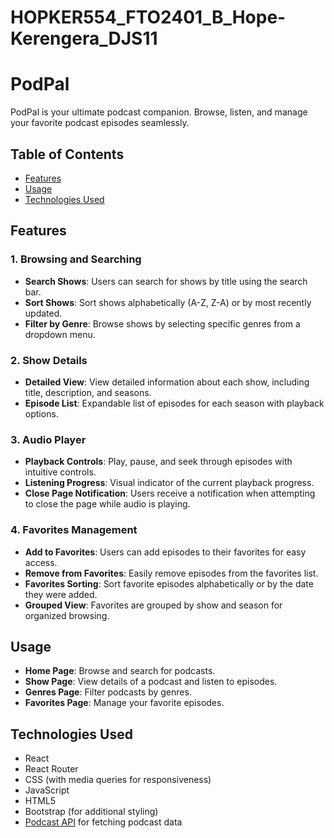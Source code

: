 # HOPKER554_FTO2401_B_Hope-Kerengera_DJS11

# PodPal

PodPal is your ultimate podcast companion. Browse, listen, and manage your favorite podcast episodes seamlessly.

## Table of Contents

- [Features](#features)
- [Usage](#usage)
- [Technologies Used](#technologies-used)

## Features

### 1. Browsing and Searching

- **Search Shows**: Users can search for shows by title using the search bar.
- **Sort Shows**: Sort shows alphabetically (A-Z, Z-A) or by most recently updated.
- **Filter by Genre**: Browse shows by selecting specific genres from a dropdown menu.

### 2. Show Details

- **Detailed View**: View detailed information about each show, including title, description, and seasons.
- **Episode List**: Expandable list of episodes for each season with playback options.

### 3. Audio Player

- **Playback Controls**: Play, pause, and seek through episodes with intuitive controls.
- **Listening Progress**: Visual indicator of the current playback progress.
- **Close Page Notification**: Users receive a notification when attempting to close the page while audio is playing.

### 4. Favorites Management

- **Add to Favorites**: Users can add episodes to their favorites for easy access.
- **Remove from Favorites**: Easily remove episodes from the favorites list.
- **Favorites Sorting**: Sort favorite episodes alphabetically or by the date they were added.
- **Grouped View**: Favorites are grouped by show and season for organized browsing.

## Usage

- **Home Page**: Browse and search for podcasts.
- **Show Page**: View details of a podcast and listen to episodes.
- **Genres Page**: Filter podcasts by genres.
- **Favorites Page**: Manage your favorite episodes.

## Technologies Used

- React
- React Router
- CSS (with media queries for responsiveness)
- JavaScript
- HTML5
- Bootstrap (for additional styling)
- [Podcast API](https://podcast-api.netlify.app) for fetching podcast data

